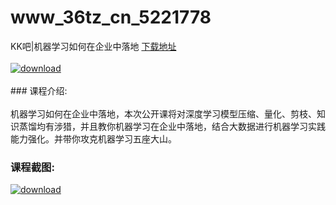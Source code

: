 # www_36tz_cn_5221778
KK吧|机器学习如何在企业中落地
[下载地址](http://www.36tz.cn/article/5221778 "下载地址")
<br/></br>[![download](http://36tz.cn/muke_img/2021_11_1-71-300x194.png "下载地址")](http://www.36tz.cn/article/5221778 "下载地址")
<br/></br>### 课程介绍:<br/></br>机器学习如何在企业中落地，本次公开课将对深度学习模型压缩、量化、剪枝、知识蒸馏均有涉猎，并且教你机器学习在企业中落地，结合大数据进行机器学习实践能力强化。并带你攻克机器学习五座大山。

### 课程截图:
[![download](http://36tz.cn/muke_img/2021_11_2-42.png "下载地址")](http://www.36tz.cn/article/5221778 "下载地址")
